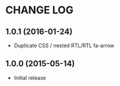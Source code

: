 CHANGE LOG
==========

## 1.0.1 (2016-01-24)
 - Duplicate CSS / nested RTL/RTL fa-arrow

## 1.0.0 (2015-05-14)
 - Initial release
